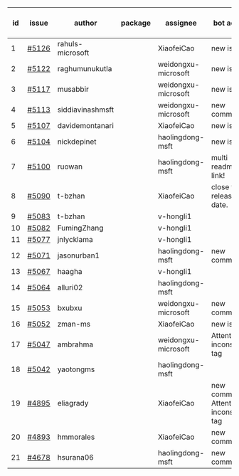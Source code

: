 | id | issue | author | package | assignee | bot advice | created date of issue | target release date | date from target |
| ------ | ------ | ------ | ------ | ------ | ------ | ------ | ------ | :-----: |
| 1 | [#5126](https://github.com/Azure/sdk-release-request/issues/5126) | rahuls-microsoft |  | XiaofeiCao | new issue. | 04-11 | 04-26 |  |
| 2 | [#5122](https://github.com/Azure/sdk-release-request/issues/5122) | raghumunukutla |  | weidongxu-microsoft | new issue. | 04-11 | 04-26 |  |
| 3 | [#5117](https://github.com/Azure/sdk-release-request/issues/5117) | musabbir |  | weidongxu-microsoft | new issue. | 04-08 | 04-26 |  |
| 4 | [#5113](https://github.com/Azure/sdk-release-request/issues/5113) | siddiavinashmsft |  | weidongxu-microsoft | new comment. | 04-04 | 04-26 |  |
| 5 | [#5107](https://github.com/Azure/sdk-release-request/issues/5107) | davidemontanari |  | XiaofeiCao | new issue. | 04-03 | 04-26 |  |
| 6 | [#5104](https://github.com/Azure/sdk-release-request/issues/5104) | nickdepinet |  | haolingdong-msft | new issue. | 04-01 | 04-26 |  |
| 7 | [#5100](https://github.com/Azure/sdk-release-request/issues/5100) | ruowan |  | haolingdong-msft | multi readme link! | 04-01 | 04-26 |  |
| 8 | [#5090](https://github.com/Azure/sdk-release-request/issues/5090) | t-bzhan |  | XiaofeiCao | close to release date.  | 03-27 | 04-15 | 2 |
| 9 | [#5083](https://github.com/Azure/sdk-release-request/issues/5083) | t-bzhan |  | v-hongli1 |  | 03-27 |  | 0 |
| 10 | [#5082](https://github.com/Azure/sdk-release-request/issues/5082) | FumingZhang |  | v-hongli1 |  | 03-25 |  | 0 |
| 11 | [#5077](https://github.com/Azure/sdk-release-request/issues/5077) | jnlycklama |  | v-hongli1 |  | 03-22 |  | 0 |
| 12 | [#5071](https://github.com/Azure/sdk-release-request/issues/5071) | jasonurban1 |  | haolingdong-msft | new comment. | 03-22 | 04-26 |  |
| 13 | [#5067](https://github.com/Azure/sdk-release-request/issues/5067) | haagha |  | v-hongli1 |  | 03-21 |  | 0 |
| 14 | [#5064](https://github.com/Azure/sdk-release-request/issues/5064) | alluri02 |  | haolingdong-msft |  | 03-20 | 04-26 |  |
| 15 | [#5053](https://github.com/Azure/sdk-release-request/issues/5053) | bxubxu |  | weidongxu-microsoft | new comment. | 03-18 | 04-26 |  |
| 16 | [#5052](https://github.com/Azure/sdk-release-request/issues/5052) | zman-ms |  | XiaofeiCao | new issue. | 03-15 | 04-07 |  |
| 17 | [#5047](https://github.com/Azure/sdk-release-request/issues/5047) | ambrahma |  | weidongxu-microsoft | Attention to inconsistent tag | 03-15 | 04-26 |  |
| 18 | [#5042](https://github.com/Azure/sdk-release-request/issues/5042) | yaotongms |  | haolingdong-msft |  | 03-13 | 04-26 |  |
| 19 | [#4895](https://github.com/Azure/sdk-release-request/issues/4895) | eliagrady |  | XiaofeiCao | new comment. Attention to inconsistent tag | 01-18 | 04-26 |  |
| 20 | [#4893](https://github.com/Azure/sdk-release-request/issues/4893) | hmmorales |  | XiaofeiCao | new comment. | 01-16 | 03-22 |  |
| 21 | [#4678](https://github.com/Azure/sdk-release-request/issues/4678) | hsurana06 |  | haolingdong-msft | new comment. | 10-23 | 04-26 |  |
